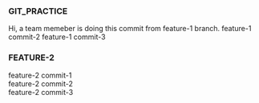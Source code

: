 ### GIT_PRACTICE
Hi, a team memeber is doing this commit from feature-1 branch.
feature-1 commit-2
feature-1 commit-3

### FEATURE-2
feature-2 commit-1 <br/>
feature-2 commit-2 <br/>
feature-2 commit-3 <br/>